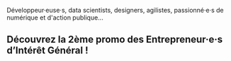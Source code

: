 Développeur·euse·s, data scientists, designers, agilistes, passionné·e·s de numérique et d'action publique...

## Découvrez la 2ème promo des Entrepreneur·e·s d’Intérêt Général !
